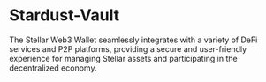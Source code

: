 # Stardust-Vault
The Stellar Web3 Wallet seamlessly integrates with a variety of DeFi services and P2P platforms, providing a secure and user-friendly experience for managing Stellar assets and participating in the decentralized economy.
